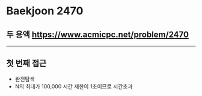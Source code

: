 Baekjoon 2470
=============
두 용액  <https://www.acmicpc.net/problem/2470>
---------------
- - -
## 첫 번째 접근
- 완전탐색
- N의 최대가 100,000 시간 제한이 1초이므로 시간초과
